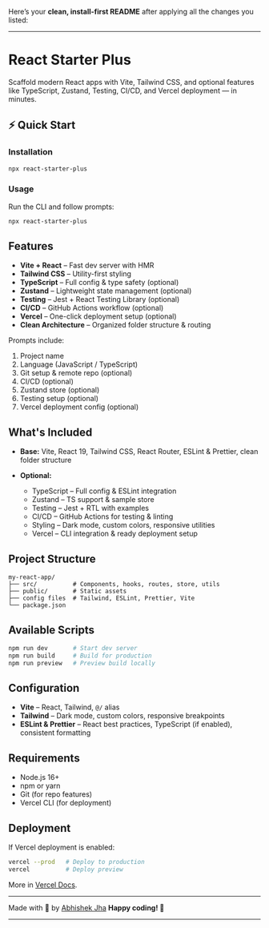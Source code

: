 Here’s your **clean, install-first README** after applying all the changes you listed:

---

# React Starter Plus

Scaffold modern React apps with Vite, Tailwind CSS, and optional features like TypeScript, Zustand, Testing, CI/CD, and Vercel deployment — in minutes.

## ⚡ Quick Start

### Installation

```bash
npx react-starter-plus
```

### Usage

Run the CLI and follow prompts:

```bash
npx react-starter-plus
```

## Features

- **Vite + React** – Fast dev server with HMR
- **Tailwind CSS** – Utility-first styling
- **TypeScript** – Full config & type safety (optional)
- **Zustand** – Lightweight state management (optional)
- **Testing** – Jest + React Testing Library (optional)
- **CI/CD** – GitHub Actions workflow (optional)
- **Vercel** – One-click deployment setup (optional)
- **Clean Architecture** – Organized folder structure & routing

Prompts include:

1. Project name
2. Language (JavaScript / TypeScript)
3. Git setup & remote repo (optional)
4. CI/CD (optional)
5. Zustand store (optional)
6. Testing setup (optional)
7. Vercel deployment config (optional)

## What's Included

- **Base:** Vite, React 19, Tailwind CSS, React Router, ESLint & Prettier, clean folder structure
- **Optional:**

  - TypeScript – Full config & ESLint integration
  - Zustand – TS support & sample store
  - Testing – Jest + RTL with examples
  - CI/CD – GitHub Actions for testing & linting
  - Styling – Dark mode, custom colors, responsive utilities
  - Vercel – CLI integration & ready deployment setup

## Project Structure

```
my-react-app/
├── src/          # Components, hooks, routes, store, utils
├── public/       # Static assets
├── config files  # Tailwind, ESLint, Prettier, Vite
└── package.json
```

## Available Scripts

```bash
npm run dev       # Start dev server
npm run build     # Build for production
npm run preview   # Preview build locally
```

## Configuration

- **Vite** – React, Tailwind, `@/` alias
- **Tailwind** – Dark mode, custom colors, responsive breakpoints
- **ESLint & Prettier** – React best practices, TypeScript (if enabled), consistent formatting

## Requirements

- Node.js 16+
- npm or yarn
- Git (for repo features)
- Vercel CLI (for deployment)

## Deployment

If Vercel deployment is enabled:

```bash
vercel --prod   # Deploy to production
vercel          # Deploy preview
```

More in [Vercel Docs](https://vercel.com/docs).

---

Made with 💌 by [Abhishek Jha](https://github.com/iCoderabhishek)
**Happy coding! 🚀**

---
